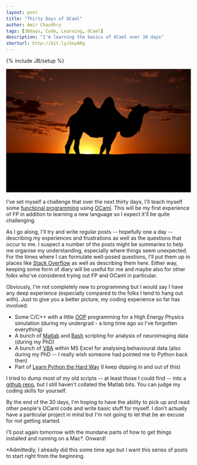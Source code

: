 ```yaml
---
layout: post
title: "Thirty Days of OCaml"
author: Amir Chaudhry
tags: [30days, Code, Learning, OCaml]
description: "I'm learning the basics of OCaml over 30 days"
shorturl: http://bit.ly/SoyARg
---
```

{% include JB/setup %}

[![Bactrian Camel Silhouette](/images/ocaml-30days/camel-bactrian-silhouette.jpg)](http://www.flickr.com/photos/jeremyandchanel/6131620285/)

I've set myself a challenge that over the next thirty days, I'll teach myself some [functional programming][] using [OCaml][].  This will be my first experience of FP in addition to learning a new language so I expect it'll be quite challenging.  

As I go along, I'll try and write regular posts -- hopefully one a day -- describing my experiences and frustrations as well as the questions that occur to me.  I suspect a number of the posts might be summaries to help me organise my understanding, especially where things seem unexpected.  For the times where I can formulate well-posed questions, I'll put them up in places like [Stack Overflow][] as well as describing them here.  Either way, keeping some form of diary will be useful for me and maybe also for other folks who've considered trying out FP and OCaml in particular.

Obviously, I'm not completely new to programming but I would say I have any deep experience (especially compared to the folks I tend to hang out with). Just to give you a better picture, my coding experience so far has involved:

- Some C/C++ with a little [OOP][] programming for a High Energy Physics simulation (during my undergrad - a long time ago so I've forgotten everything)
- A bunch of [Matlab][] and [Bash][] scripting for analysis of neuroimaging data (during my PhD)
- A bunch of [VBA][] within MS Excel for analysing behavioural data (also during my PhD -- I really wish someone had pointed me to Python back then)
- Part of [Learn Python the Hard Way][] (I keep dipping in and out of this)

I tried to dump most of my old scripts -- at least those I could find -- into a [github repo][], but I still haven't collated the Matlab bits.  You can judge my coding skills for yourself.

By the end of the 30 days, I'm hoping to have the ability to pick up and read other people's OCaml code and write basic stuff for myself.  I don't actually have a particular project in mind but I'm not going to let that be an excuse for *not* getting started.

I'll post again tomorrow with the mundane parts of how to get things installed and running on a Mac\*.  Onward!

<p class="footnote">*Admittedly, I already did this some time ago but I want this series of posts to start right from the beginning.</p>

[functional programming]: http://en.wikipedia.org/wiki/Functional_programming
[OCaml]: http://en.wikipedia.org/wiki/OCaml
[Stack Overflow]: http://stackoverflow.com/questions/tagged/ocaml
[Matlab]: http://www.mathworks.com/products/matlab/
[Bash]: http://en.wikipedia.org/wiki/Bash_(Unix_shell)
[OOP]: http://en.wikipedia.org/wiki/Object-oriented_programming
[VBA]: http://en.wikipedia.org/wiki/Visual_Basic_for_Applications
[Learn Python the Hard Way]: http://learnpythonthehardway.org
[github repo]: https://github.com/amirmc/PhD_stuff
